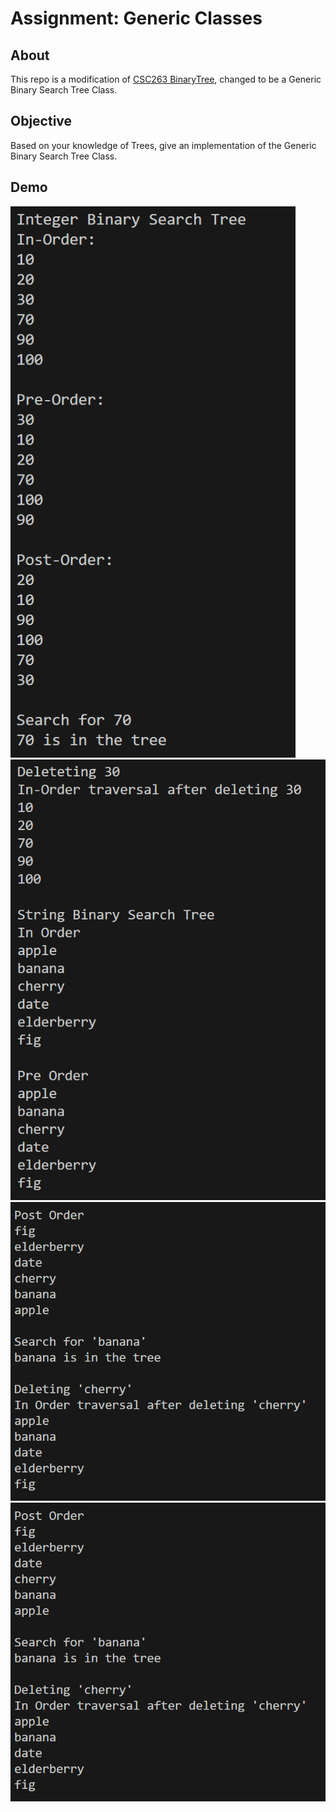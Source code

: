 # Assignment: Generic Classes

## About
This repo is a modification of [CSC263 BinaryTree](https://github.com/pchapman-uat/CSC263-BinaryTree/tree/main), changed to be a Generic Binary Search Tree Class.
## Objective
Based on your knowledge of Trees, give an implementation of the Generic Binary Search Tree Class.  
## Demo
![](./demo/image1.webp)
![](./demo/image2.webp)
![](./demo/image3.webp)
![](./demo/image4.webp)